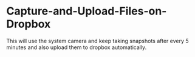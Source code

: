 # Capture-and-Upload-Files-on-Dropbox

This will use the system camera and keep taking snapshots after every 5 minutes and also upload them to dropbox automatically.
